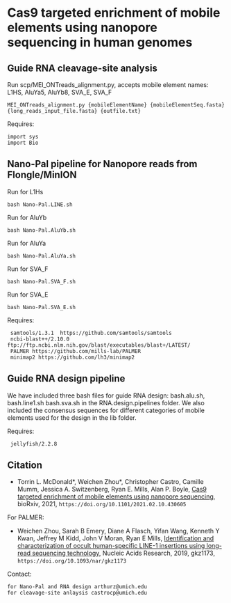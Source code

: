 # Cas9 targeted enrichment of mobile elements using nanopore sequencing in human genomes

## Guide RNA cleavage-site analysis

Run scp/MEI_ONTreads_alignment.py, accepts mobile element names: L1HS, AluYa5, AluYb8, SVA_E, SVA_F
```
MEI_ONTreads_alignment.py {mobileElementName} {mobileElementSeq.fasta} {long_reads_input_file.fasta} {outfile.txt}
```

Requires: 
```
import sys 
import Bio
```

## Nano-Pal pipeline for Nanopore reads from Flongle/MinION 

Run for L1Hs
```
bash Nano-Pal.LINE.sh
```

Run for AluYb
```
bash Nano-Pal.AluYb.sh
```

Run for AluYa
```
bash Nano-Pal.AluYa.sh
```

Run for SVA_F
```
bash Nano-Pal.SVA_F.sh
```

Run for SVA_E
```
bash Nano-Pal.SVA_E.sh
```

Requires:
```
 samtools/1.3.1  https://github.com/samtools/samtools
 ncbi-blast++/2.10.0  ftp://ftp.ncbi.nlm.nih.gov/blast/executables/blast+/LATEST/
 PALMER https://github.com/mills-lab/PALMER
 minimap2 https://github.com/lh3/minimap2
```

## Guide RNA design pipeline

We have included three bash files for guide RNA design: bash.alu.sh, bash.line1.sh bash.sva.sh in the RNA.design.pipelines folder. We also included the consensus sequences for different categories of mobile elements used for the design in the lib folder.

Requires:
```
 jellyfish/2.2.8
```

## Citation

* Torrin L. McDonald*,  Weichen Zhou*,  Christopher Castro,  Camille Mumm,  Jessica A. Switzenberg,  Ryan E. Mills,  Alan P. Boyle,
[Cas9 targeted enrichment of mobile elements using nanopore sequencing](https://www.biorxiv.org/content/10.1101/2021.02.10.430605v1), 
bioRxiv, 2021, `https://doi.org/10.1101/2021.02.10.430605`

For PALMER:
* Weichen Zhou, Sarah B Emery, Diane A Flasch, Yifan Wang, Kenneth Y Kwan, Jeffrey M Kidd, John V Moran, Ryan E Mills,
[Identification and characterization of occult human-specific LINE-1 insertions using long-read sequencing technology](https://academic.oup.com/nar/advance-article/doi/10.1093/nar/gkz1173/5680708), 
Nucleic Acids Research, 2019, gkz1173, `https://doi.org/10.1093/nar/gkz1173`


Contact:
```
for Nano-Pal and RNA design arthurz@umich.edu
for cleavage-site anlaysis castrocp@umich.edu
```
